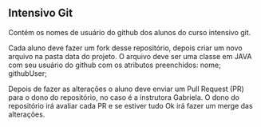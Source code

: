 ## Intensivo Git

Contém os nomes de usuário do github dos alunos do curso intensivo git.

Cada aluno deve fazer um fork desse repositório, depois criar um novo arquivo na pasta data do projeto. O arquivo deve ser uma classe em JAVA com seu usuário do github com os atributos preenchidos: nome; githubUser;

Depois de fazer as alterações o aluno deve enviar um Pull Request (PR) para o dono do repositório, no caso é a instrutora Gabriela. O dono do repositório irá avaliar cada PR e se estiver tudo Ok irá fazer um merge das alterações.

